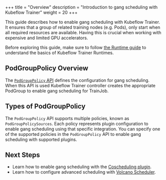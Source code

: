 +++
title = "Overview"
description = "Introduction to gang scheduling with Kubeflow Trainer"
weight = 20
+++

This guide describes how to enable gang scheduling with Kubeflow Trainer. It ensures that a group of
related training nodes (e.g. Pods), only start when all required resources are available. Having
this is crucial when working with expensive and limited GPU accelerators.

Before exploring this guide, make sure to follow [the Runtime guide](/docs/components/trainer/operator-guides/runtime)
to understand the basics of Kubeflow Trainer Runtimes.


## PodGroupPolicy Overview

The [`PodGroupPolicy` API](https://pkg.go.dev/github.com/kubeflow/trainer/v2/pkg/apis/trainer/v1alpha1#PodGroupPolicy)
defines the configuration for gang scheduling. When this API is used Kubeflow Trainer controller
creates the appropriate PodGroup to enable gang scheduling for TrainJob.

## Types of PodGroupPolicy

The `PodGroupPolicy` API supports multiple policies, known as `PodGroupPolicySources`. Each policy
represents plugin configuration to enable gang scheduling using that specific integration. You can
specify one of the supported policies in the `PodGroupPolicy` API to enable gang scheduling with
supported plugins.

## Next Steps

- Learn how to enable gang scheduling with the [Coscheduling plugin](/docs/components/trainer/operator-guides/job-scheduling/coscheduling).
- Learn how to configure advanced scheduling with [Volcano Scheduler](/docs/components/trainer/operator-guides/job-scheduling/volcano).
